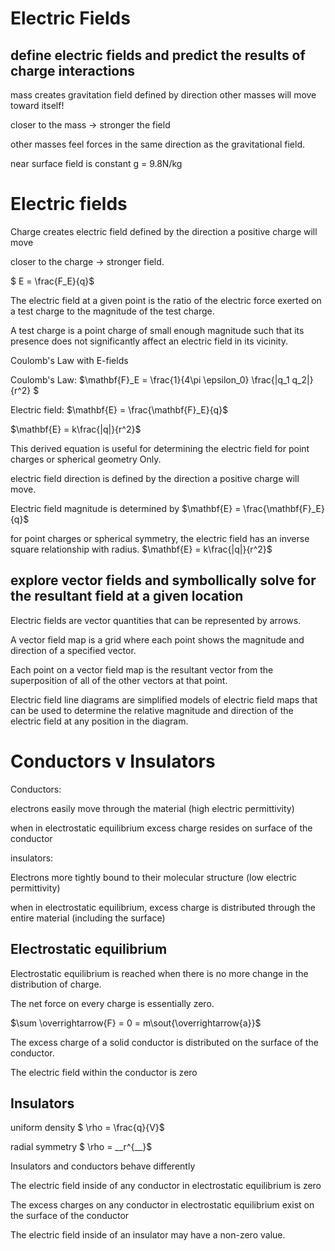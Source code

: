 # Electric Fields

## define electric fields and predict the results of charge interactions 

mass creates gravitation field defined by direction other masses will move toward itself! 

closer to the mass -> stronger the field 

other masses feel forces in the same direction as the gravitational field. 

near surface field is constant g = 9.8N/kg 

# Electric fields 

Charge creates electric field defined by the direction a positive charge will move 

closer to the charge -> stronger field. 

$ E = \frac{F_E}{q}$

The electric field at a given point is the ratio of the electric force exerted on a test charge to the magnitude of the test charge. 

A test charge is a point charge of small enough magnitude such that its presence does not significantly affect an electric field in its vicinity.

Coulomb's Law with E-fields 

Coulomb's Law: $\mathbf{F}_E = \frac{1}{4\pi \epsilon_0} \frac{|q_1 q_2|}{r^2} $

Electric field: $\mathbf{E} = \frac{\mathbf{F}_E}{q}$

$\mathbf{E} = k\frac{|q|}{r^2}$

This derived equation is useful for determining the electric field for point charges or spherical geometry Only. 

electric field direction is defined by the direction a positive charge will move. 

Electric field magnitude is determined by $\mathbf{E} = \frac{\mathbf{F}_E}{q}$

for point charges or spherical symmetry, the electric field has an inverse square relationship with radius. $\mathbf{E} = k\frac{|q|}{r^2}$

## explore vector fields and symbollically solve for the resultant field at a given location 

Electric fields are vector quantities that can be represented by arrows. 

A vector field map is a grid where each point shows the magnitude and direction of a specified vector. 

Each point on a vector field map is the resultant vector from the superposition of all of the other vectors at that point. 


Electric field line diagrams are simplified models of electric field maps that can be used to determine the relative magnitude and direction of the electric field at any position in the diagram. 

# Conductors v Insulators
Conductors:

electrons easily move through the material (high electric permittivity)

when in electrostatic equilibrium excess charge resides on surface of the conductor 

insulators: 

Electrons more tightly bound to their molecular structure (low electric permittivity)

when in electrostatic equilibrium, excess charge is distributed through the entire material (including the surface)

## Electrostatic equilibrium 

Electrostatic equilibrium is reached when there is no more change in the distribution of charge. 

The net force on every charge is essentially zero.

$\sum \overrightarrow{F} = 0 = m\sout{\overrightarrow{a}}$

The excess charge of a solid conductor is distributed on the surface of the conductor. 

The electric field within the conductor is zero

## Insulators
uniform density $ \rho = \frac{q}{V}$

radial symmetry $ \rho = \_\_r^{\_\_}$

Insulators and conductors behave differently 

The electric field inside of any conductor in electrostatic equilibrium is zero 

The excess charges on any conductor in electrostatic equilibrium exist on the surface of the conductor 

The electric field inside of an insulator may have a non-zero value. 





